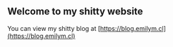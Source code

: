 ## Welcome to my shitty website

You can view my shitty blog at [https://blog.emilym.cl](https://blog.emilym.cl)
